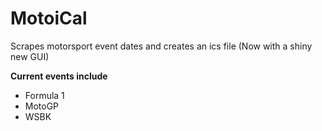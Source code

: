 # MotoiCal

Scrapes motorsport event dates and creates an ics file (Now with a shiny new GUI)

**Current events include**

- Formula 1
- MotoGP
- WSBK